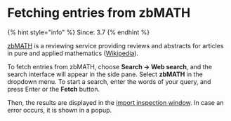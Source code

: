 # Fetching entries from zbMATH

{% hint style="info" %}
Since: 3.7
{% endhint %}

[zbMATH](https://www.zbmath.org/) is a reviewing service providing reviews and abstracts for articles in pure and applied mathematics \([Wikipedia](https://en.wikipedia.org/wiki/Zentralblatt_MATH)\).

To fetch entries from zbMATH, choose **Search → Web search**, and the search interface will appear in the side pane. Select **zbMATH** in the dropdown menu. To start a search, enter the words of your query, and press Enter or the **Fetch** button.

Then, the results are displayed in the [import inspection window](https://github.com/JabRef/help.jabref.org/tree/88126187de2f857e2e77836271d7e62f1c5748af/en/import-export/README.md). In case an error occurs, it is shown in a popup.

